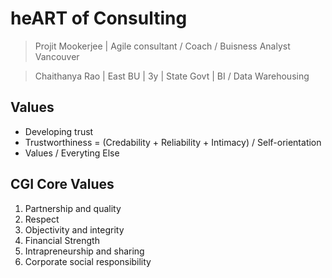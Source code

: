# heART of Consulting

> Projit Mookerjee | Agile consultant / Coach / Buisness Analyst Vancouver

> Chaithanya Rao | East BU | 3y | State Govt | BI / Data Warehousing

## Values

- Developing trust
- Trustworthiness = (Credability + Reliability + Intimacy) / Self-orientation
- Values / Everyting Else

## CGI Core Values

1. Partnership and quality
2. Respect
3. Objectivity and integrity
4. Financial Strength
5. Intrapreneurship and sharing
6. Corporate social responsibility

##